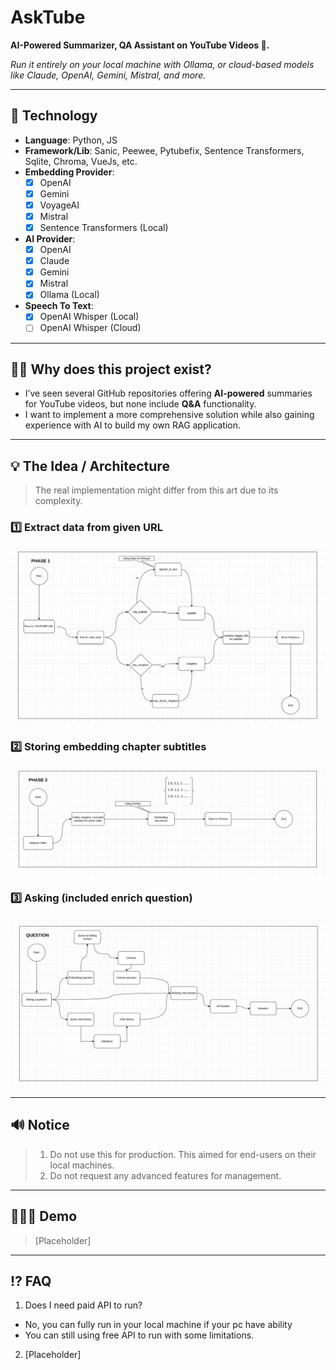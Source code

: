 # AskTube
**AI-Powered Summarizer, QA Assistant on YouTube Videos 🤖.**

*Run it entirely on your local machine with Ollama, or cloud-based models like Claude, OpenAI, Gemini, Mistral, and more.*

---
## 🔨 Technology

- **Language**: Python, JS
- **Framework/Lib**: Sanic, Peewee, Pytubefix, Sentence Transformers, Sqlite, Chroma, VueJs, etc.
- **Embedding Provider**:
  - [x] OpenAI
  - [x] Gemini
  - [x] VoyageAI
  - [x] Mistral
  - [x] Sentence Transformers (Local)
- **AI Provider**: 
  - [x] OpenAI
  - [x] Claude
  - [x] Gemini
  - [x] Mistral
  - [x] Ollama (Local)
- **Speech To Text**:
  - [x] OpenAI Whisper (Local)
  - [ ] OpenAI Whisper (Cloud)

---
## 🤷🏽 Why does this project exist?

- I’ve seen several GitHub repositories offering **AI-powered** summaries for YouTube videos, but none include **Q&A**
  functionality.
- I want to implement a more comprehensive solution while also gaining experience with AI to build my own RAG application.

---
## 💡 The Idea / Architecture

> The real implementation might differ from this art due to its complexity.

### 1️⃣ Extract data from given URL

![P1.png](docs/P1.png)

### 2️⃣ Storing embedding chapter subtitles

![P2.png](docs/P2.png)

### 3️⃣ Asking (included enrich question)

![P3.png](docs/P3.png)

---
## 🔊 Notice

> 1. Do not use this for production. This aimed for end-users on their local machines.
> 2. Do not request any advanced features for management.

----
## 🏃🏽‍➡️ Demo

> [Placeholder]

---
## ⁉️ FAQ

1. Does I need paid API to run?
  - No, you can fully run in your local machine if your pc have ability
  - You can still using free API to run with some limitations.
2. [Placeholder]
